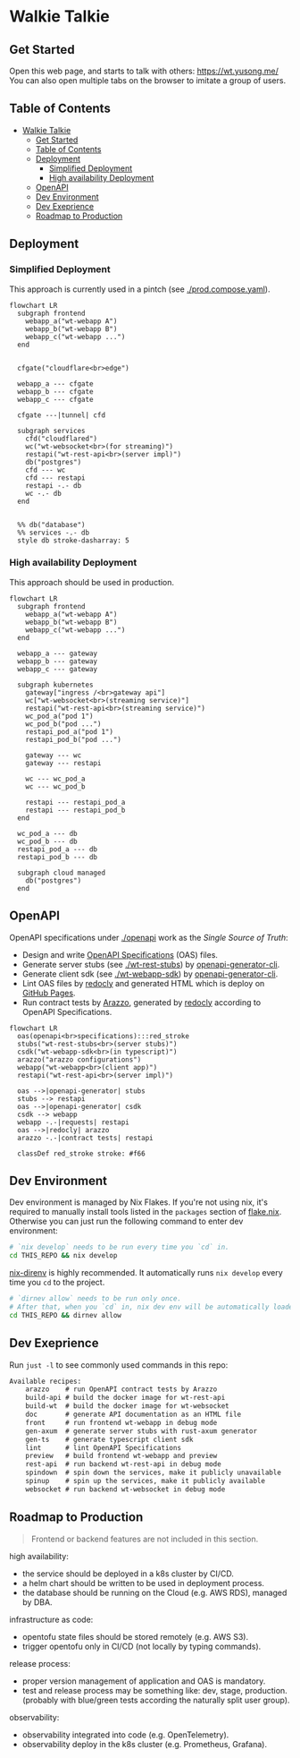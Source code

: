 # Walkie Talkie

## Get Started

Open this web page, and starts to talk with others: <https://wt.yusong.me/>\
You can also open multiple tabs on the browser to imitate a group of users.

## Table of Contents

<!--toc:start-->
- [Walkie Talkie](#walkie-talkie)
  - [Get Started](#get-started)
  - [Table of Contents](#table-of-contents)
  - [Deployment](#deployment)
    - [Simplified Deployment](#simplified-deployment)
    - [High availability Deployment](#high-availability-deployment)
  - [OpenAPI](#openapi)
  - [Dev Environment](#dev-environment)
  - [Dev Exeprience](#dev-exeprience)
  - [Roadmap to Production](#roadmap-to-production)
<!--toc:end-->

## Deployment

### Simplified Deployment

This approach is currently used in a pintch (see [./prod.compose.yaml](./prod.compose.yaml)).

```mermaid
flowchart LR
  subgraph frontend
    webapp_a("wt-webapp A")
    webapp_b("wt-webapp B")
    webapp_c("wt-webapp ...")
  end


  cfgate("cloudflare<br>edge")

  webapp_a --- cfgate
  webapp_b --- cfgate
  webapp_c --- cfgate

  cfgate ---|tunnel| cfd

  subgraph services
    cfd("cloudflared")
    wc("wt-websocket<br>(for streaming)")
    restapi("wt-rest-api<br>(server impl)")
    db("postgres")
    cfd --- wc
    cfd --- restapi
    restapi -.- db
    wc -.- db
  end


  %% db("database")
  %% services -.- db
  style db stroke-dasharray: 5
```

### High availability Deployment

This approach should be used in production.

```mermaid
flowchart LR
  subgraph frontend
    webapp_a("wt-webapp A")
    webapp_b("wt-webapp B")
    webapp_c("wt-webapp ...")
  end

  webapp_a --- gateway
  webapp_b --- gateway
  webapp_c --- gateway

  subgraph kubernetes
    gateway["ingress /<br>gateway api"]
    wc["wt-websocket<br>(streaming service)"]
    restapi("wt-rest-api<br>(streaming service)")
    wc_pod_a("pod 1")
    wc_pod_b("pod ...")
    restapi_pod_a("pod 1")
    restapi_pod_b("pod ...")

    gateway --- wc
    gateway --- restapi

    wc --- wc_pod_a
    wc --- wc_pod_b

    restapi --- restapi_pod_a
    restapi --- restapi_pod_b
  end

  wc_pod_a --- db
  wc_pod_b --- db
  restapi_pod_a --- db
  restapi_pod_b --- db

  subgraph cloud managed
    db("postgres")
  end
```

## OpenAPI

OpenAPI specifications under [./openapi](./openapi/)
work as the *Single Source of Truth*:

- Design and write [OpenAPI Specifications](https://www.openapis.org/) (OAS) files.
- Generate server stubs (see [./wt-rest-stubs](./wt-rest-stubs)) by [openapi-generator-cli](https://github.com/OpenAPITools/openapi-generator).
- Generate client sdk (see [./wt-webapp-sdk](./wt-webapp-sdk)) by [openapi-generator-cli](https://github.com/OpenAPITools/openapi-generator).
- Lint OAS files by [redocly](https://github.com/Redocly/redocly-cli)
  and generated HTML which is deploy on [GitHub Pages](https://whisperpine.github.io/walkie-talkie/).
- Run contract tests by [Arazzo](https://www.openapis.org/arazzo-specification),
  generated by [redocly](https://github.com/Redocly/redocly-cli)
  according to OpenAPI Specifications.

```mermaid
flowchart LR
  oas(openapi<br>specifications):::red_stroke
  stubs("wt-rest-stubs<br>(server stubs)")
  csdk("wt-webapp-sdk<br>(in typescript)")
  arazzo("arazzo configurations")
  webapp("wt-webapp<br>(client app)")
  restapi("wt-rest-api<br>(server impl)")

  oas -->|openapi-generator| stubs
  stubs --> restapi
  oas -->|openapi-generator| csdk
  csdk --> webapp
  webapp -.-|requests| restapi
  oas -->|redocly| arazzo
  arazzo -.-|contract tests| restapi

  classDef red_stroke stroke: #f66
```

## Dev Environment

Dev environment is managed by Nix Flakes.
If you're not using nix, it's required to manually install tools listed in the
`packages` section of [flake.nix](./flake.nix).
Otherwise you can just run the following command to enter dev environment:

```sh
# `nix develop` needs to be run every time you `cd` in.
cd THIS_REPO && nix develop
```

[nix-direnv](https://github.com/nix-community/nix-direnv)
is highly recommended.
It automatically runs `nix develop` every
time you `cd` to the project.

```sh
# `dirnev allow` needs to be run only once.
# After that, when you `cd` in, nix dev env will be automatically loaded.
cd THIS_REPO && dirnev allow
```

## Dev Exeprience

Run `just -l` to see commonly used commands in this repo:

```txt
Available recipes:
    arazzo    # run OpenAPI contract tests by Arazzo
    build-api # build the docker image for wt-rest-api
    build-wt  # build the docker image for wt-websocket
    doc       # generate API documentation as an HTML file
    front     # run frontend wt-webapp in debug mode
    gen-axum  # generate server stubs with rust-axum generator
    gen-ts    # generate typescript client sdk
    lint      # lint OpenAPI Specifications
    preview   # build frontend wt-webapp and preview
    rest-api  # run backend wt-rest-api in debug mode
    spindown  # spin down the services, make it publicly unavailable
    spinup    # spin up the services, make it publicly available
    websocket # run backend wt-websocket in debug mode
```

## Roadmap to Production

> Frontend or backend features are not included in this section.

high availability:

- the service should be deployed in a k8s cluster by CI/CD.
- a helm chart should be written to be used in deployment process.
- the database should be running on the Cloud (e.g. AWS RDS), managed by DBA.

infrastructure as code:

- opentofu state files should be stored remotely (e.g. AWS S3).
- trigger opentofu only in CI/CD (not locally by typing commands).

release process:

- proper version management of application and OAS is mandatory.
- test and release process may be something like: dev, stage, production.\
  (probably with blue/green tests according the naturally split user group).

observability:

- observability integrated into code (e.g. OpenTelemetry).
- observability deploy in the k8s cluster (e.g. Prometheus, Grafana).
